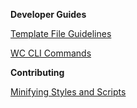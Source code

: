 **Developer Guides**

[Template File Guidelines](https://github.com/woothemes/woocommerce/wiki/Template-File-Guidelines-for-Devs-and-Theme-Authors)

[WC CLI Commands](https://github.com/woothemes/woocommerce/wiki/WP-CLI-commands)

**Contributing**

[Minifying Styles and Scripts](https://github.com/woothemes/woocommerce/wiki/Contributing---How-to-ensure-SCSS-and-scripts-are-minified)